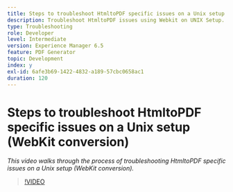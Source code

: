 ```yaml
---
title: Steps to troubleshoot HtmltoPDF specific issues on a Unix setup (WebKit conversion)
description: Troubleshoot HtmltoPDF issues using Webkit on UNIX Setup.
type: Troubleshooting
role: Developer
level: Intermediate
version: Experience Manager 6.5
feature: PDF Generator
topic: Development
index: y
exl-id: 6afe3b69-1422-4832-a189-57cbc0658ac1
duration: 120
---
```

# Steps to troubleshoot HtmltoPDF specific issues on a Unix setup (WebKit conversion)

*This video walks through the process of troubleshooting HtmltoPDF specific issues on a Unix setup (WebKit conversion).*

>[!VIDEO](https://video.tv.adobe.com/v/335548?quality=12&learn=on)
